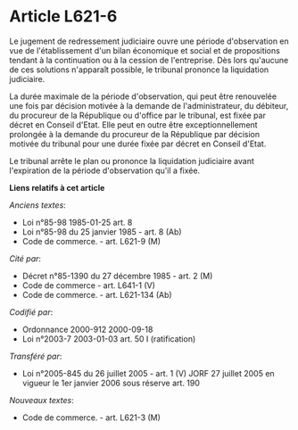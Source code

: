 # Article L621-6

Le jugement de redressement judiciaire ouvre une période d'observation en vue de l'établissement d'un bilan économique et
social et de propositions tendant à la continuation ou à la cession de l'entreprise. Dès lors qu'aucune de ces solutions
n'apparaît possible, le tribunal prononce la liquidation judiciaire.

La durée maximale de la période d'observation, qui peut être renouvelée une fois par décision motivée à la demande de
l'administrateur, du débiteur, du procureur de la République ou d'office par le tribunal, est fixée par décret en Conseil
d'Etat. Elle peut en outre être exceptionnellement prolongée à la demande du procureur de la République par décision motivée
du tribunal pour une durée fixée par décret en Conseil d'Etat.

Le tribunal arrête le plan ou prononce la liquidation judiciaire avant l'expiration de la période d'observation qu'il a
fixée.

**Liens relatifs à cet article**

_Anciens textes_:

  - Loi n°85-98 1985-01-25 art. 8
  - Loi n°85-98 du 25 janvier 1985 - art. 8 (Ab)
  - Code de commerce. - art. L621-9 (M)

_Cité par_:

  - Décret n°85-1390 du 27 décembre 1985 - art. 2 (M)
  - Code de commerce - art. L641-1 (V)
  - Code de commerce. - art. L621-134 (Ab)

_Codifié par_:

  - Ordonnance 2000-912 2000-09-18
  - Loi n°2003-7 2003-01-03 art. 50 I (ratification)

_Transféré par_:

  - Loi n°2005-845 du 26 juillet 2005 - art. 1 (V) JORF 27 juillet 2005 en vigueur le 1er janvier 2006 sous réserve art. 190

_Nouveaux textes_:

  - Code de commerce. - art. L621-3 (M)
